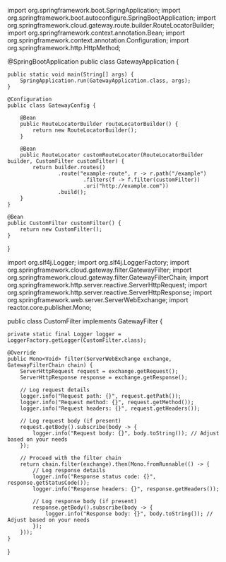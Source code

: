import org.springframework.boot.SpringApplication;
import org.springframework.boot.autoconfigure.SpringBootApplication;
import org.springframework.cloud.gateway.route.builder.RouteLocatorBuilder;
import org.springframework.context.annotation.Bean;
import org.springframework.context.annotation.Configuration;
import org.springframework.http.HttpMethod;

@SpringBootApplication
public class GatewayApplication {

    public static void main(String[] args) {
        SpringApplication.run(GatewayApplication.class, args);
    }

    @Configuration
    public class GatewayConfig {

        @Bean
        public RouteLocatorBuilder routeLocatorBuilder() {
            return new RouteLocatorBuilder();
        }

        @Bean
        public RouteLocator customRouteLocator(RouteLocatorBuilder builder, CustomFilter customFilter) {
            return builder.routes()
                    .route("example-route", r -> r.path("/example")
                            .filters(f -> f.filter(customFilter))
                            .uri("http://example.com"))
                    .build();
        }
    }

    @Bean
    public CustomFilter customFilter() {
        return new CustomFilter();
    }
}




import org.slf4j.Logger;
import org.slf4j.LoggerFactory;
import org.springframework.cloud.gateway.filter.GatewayFilter;
import org.springframework.cloud.gateway.filter.GatewayFilterChain;
import org.springframework.http.server.reactive.ServerHttpRequest;
import org.springframework.http.server.reactive.ServerHttpResponse;
import org.springframework.web.server.ServerWebExchange;
import reactor.core.publisher.Mono;

public class CustomFilter implements GatewayFilter {

    private static final Logger logger = LoggerFactory.getLogger(CustomFilter.class);

    @Override
    public Mono<Void> filter(ServerWebExchange exchange, GatewayFilterChain chain) {
        ServerHttpRequest request = exchange.getRequest();
        ServerHttpResponse response = exchange.getResponse();

        // Log request details
        logger.info("Request path: {}", request.getPath());
        logger.info("Request method: {}", request.getMethod());
        logger.info("Request headers: {}", request.getHeaders());

        // Log request body (if present)
        request.getBody().subscribe(body -> {
            logger.info("Request body: {}", body.toString()); // Adjust based on your needs
        });

        // Proceed with the filter chain
        return chain.filter(exchange).then(Mono.fromRunnable(() -> {
            // Log response details
            logger.info("Response status code: {}", response.getStatusCode());
            logger.info("Response headers: {}", response.getHeaders());

            // Log response body (if present)
            response.getBody().subscribe(body -> {
                logger.info("Response body: {}", body.toString()); // Adjust based on your needs
            });
        }));
    }
}
